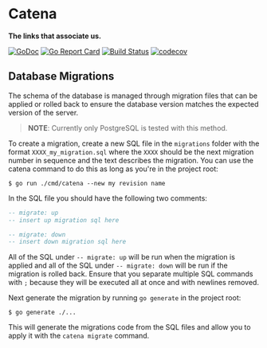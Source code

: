 # Catena

**The links that associate us.**

[![GoDoc](https://godoc.org/github.com/bbengfort/catena?status.svg)](https://godoc.org/github.com/bbengfort/catena)
[![Go Report Card](https://goreportcard.com/badge/github.com/bbengfort/catena)](https://goreportcard.com/report/github.com/bbengfort/catena)
[![Build Status](https://travis-ci.com/bbengfort/catena.svg?branch=master)](https://travis-ci.com/bbengfort/catena)
[![codecov](https://codecov.io/gh/bbengfort/catena/branch/master/graph/badge.svg)](https://codecov.io/gh/bbengfort/catena)


## Database Migrations

The schema of the database is managed through migration files that can be applied or rolled back to ensure the database version matches the expected version of the server.

> **NOTE**: Currently only PostgreSQL is tested with this method.

To create a migration, create a new SQL file in the `migrations` folder with the format `XXXX_my_migration.sql` where the `XXXX` should be the next migration number in sequence and the text describes the migration. You can use the catena command to do this as long as you're in the project root:

```
$ go run ./cmd/catena --new my revision name
```

In the SQL file you should have the following two comments:

```sql
-- migrate: up
-- insert up migration sql here

-- migrate: down
-- insert down migration sql here
```

All of the SQL under `-- migrate: up` will be run when the migration is applied and all of the SQL under `-- migrate: down` will be run if the migration is rolled back. Ensure that you separate multiple SQL commands with `;` because they will be executed all at once and with newlines removed.

Next generate the migration by running `go generate` in the project root:

```
$ go generate ./...
```

This will generate the migrations code from the SQL files and allow you to apply it with the `catena migrate` command.
